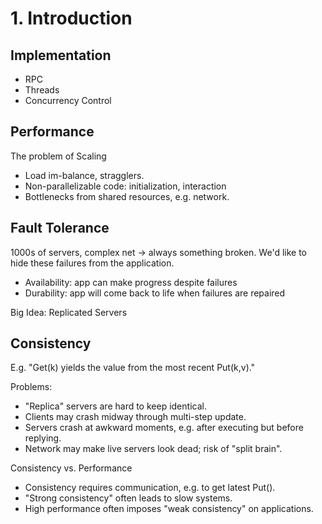 # 1. Introduction

## Implementation

* RPC
* Threads
* Concurrency Control

## Performance

The problem of Scaling

* Load im-balance, stragglers.
* Non-parallelizable code: initialization, interaction
* Bottlenecks from shared resources, e.g. network.

## Fault Tolerance

1000s of servers, complex net -&gt; always something broken. We'd like to hide these failures from the application.

* Availability: app can make progress despite failures
* Durability: app will come back to life when failures are repaired

Big Idea: Replicated Servers

## Consistency

E.g. "Get\(k\) yields the value from the most recent Put\(k,v\)."

Problems:

* "Replica" servers are hard to keep identical.
* Clients may crash midway through multi-step update.
* Servers crash at awkward moments, e.g. after executing but before replying.
* Network may make live servers look dead; risk of "split brain".

Consistency vs. Performance

* Consistency requires communication, e.g. to get latest Put\(\).
* "Strong consistency" often leads to slow systems.
* High performance often imposes "weak consistency" on applications.

    

  

  


